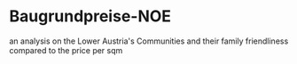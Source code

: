 # Baugrundpreise-NOE
an analysis on the Lower Austria's Communities and their family friendliness compared to the price per sqm
